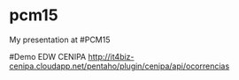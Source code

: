 # pcm15
My presentation at #PCM15

#Demo EDW CENIPA
http://it4biz-cenipa.cloudapp.net/pentaho/plugin/cenipa/api/ocorrencias
